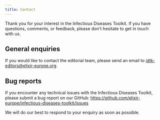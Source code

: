 ```yaml
---
title: Contact
---
```


Thank you for your interest in the Infectious Diseases Toolkit. If you have questions, comments, or feedback, please don't hesitate to get in touch with us.

## General enquiries
If you would like to contact the editorial team, please send an email to [idtk-editors@elixir-europe.org](mailto:idtk-editors@elixir-europe.org).

## Bug reports
If you encounter any technical issues with the Infectious Diseases Toolkit, please submit a bug report on our GitHub: <https://github.com/elixir-europe/infectious-diseases-toolkit/issues>

We will do our best to respond to your enquiry as soon as possible. 